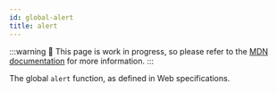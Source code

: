 ```yaml
---
id: global-alert
title: alert
---
```


:::warning
🚧 This page is work in progress, so please refer to the [MDN documentation](https://developer.mozilla.org/en-US/docs/Web/API/Window/alert) for more information.
:::

The global `alert` function, as defined in Web specifications.
